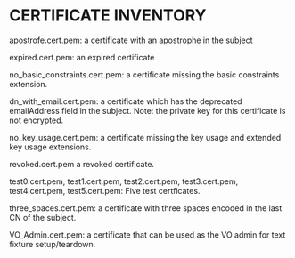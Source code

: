 CERTIFICATE INVENTORY
=====================

apostrofe.cert.pem: 
    a certificate with an apostrophe in the subject

expired.cert.pem:
    an expired certificate

no_basic_constraints.cert.pem:
    a certificate missing the basic constraints extension.

dn_with_email.cert.pem:
	a certificate which has the deprecated emailAddress field in the subject.
	Note: the private key for this certificate is not encrypted.

no_key_usage.cert.pem:
    a certificate missing the key usage and extended key usage extensions.

revoked.cert.pem
    a revoked certificate.

test0.cert.pem,
test1.cert.pem,
test2.cert.pem,
test3.cert.pem,
test4.cert.pem,
test5.cert.pem:
    Five test certficates. 

three_spaces.cert.pem:
    a certificate with three spaces encoded in the last CN of the subject.

VO_Admin.cert.pem:
    a certificate that can be used as the VO admin for text fixture setup/teardown.
